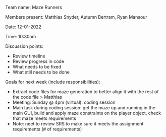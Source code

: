 Team name: Maze Runners

Members present: Matthias Snyder, Autumn Bertram, Ryan Mansour

Date: 12-01-2022

Time: 10:30am

Discussion points:

- Review timeline
- Review progress in code
- What needs to be fixed
- What still needs to be done


Goals for next week (include responsibilities):

- Extract code files for maze generation to better align it with the rest of the code file > Matthias
- Meeting: Sunday @ 4pm (virtual): coding session
- Main task during coding session: get the maze up and running in the main GUI, build and apply maze constraints on the player object, check that maze meets requirements
- Note: neet to review SRS to make sure it meets the assignment requirements (# of requirements)

